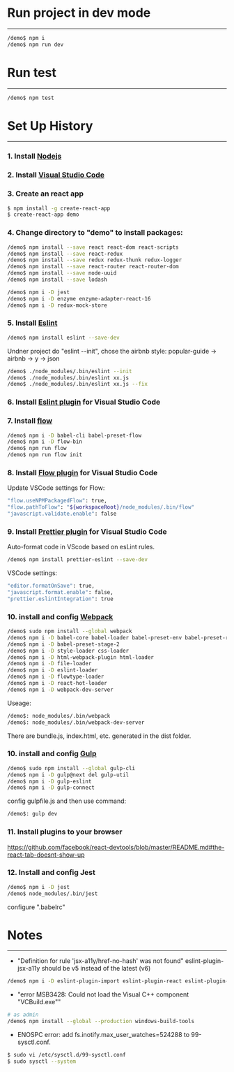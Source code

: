# Run project in dev mode
----------
```sh
/demo$ npm i
/demo$ npm run dev
```
# Run test
----------
```sh
/demo$ npm test
```

# Set Up History
----------
### 1. Install [Nodejs](https://nodejs.org/en/download/) 
### 2. Install [Visual Studio Code](https://code.visualstudio.com/)
### 3. Create an react app
```sh
$ npm install -g create-react-app
$ create-react-app demo
```
### 4. Change directory to "demo" to install packages:
```sh
/demo$ npm install --save react react-dom react-scripts
/demo$ npm install --save react-redux
/demo$ npm install --save redux redux-thunk redux-logger
/demo$ npm install --save react-router react-router-dom 
/demo$ npm install --save node-uuid
/demo$ npm install --save lodash

/demo$ npm i -D jest
/demo$ npm i -D enzyme enzyme-adapter-react-16
/demo$ npm i -D redux-mock-store
```
### 5. Install [Eslint](https://www.npmjs.com/package/eslint)
```sh
/demo$ npm install eslint --save-dev
```
Undner project do "eslint --init", chose the airbnb style: popular-guide -> airbnb -> y -> json
```sh
/demo$ ./node_modules/.bin/eslint --init 
/demo$ ./node_modules/.bin/eslint xx.js
/demo$ ./node_modules/.bin/eslint xx.js --fix 
```
### 6. Install [Eslint plugin](https://marketplace.visualstudio.com/items?itemName=dbaeumer.vscode-eslint) for Visual Studio Code

### 7. Install [flow](https://flow.org/en/docs/install/)
```sh
/demo$ npm i -D babel-cli babel-preset-flow
/demo$ npm i -D flow-bin
/demo$ npm run flow
/demo$ npm run flow init
```

### 8. Install [Flow plugin](https://marketplace.visualstudio.com/items?itemName=flowtype.flow-for-vscode) for Visual Studio Code
Update VSCode settings for Flow:
```sh
"flow.useNPMPackagedFlow": true,
"flow.pathToFlow": "${workspaceRoot}/node_modules/.bin/flow"
"javascript.validate.enable": false
```

### 9. Install [Prettier plugin](https://marketplace.visualstudio.com/items?itemName=esbenp.prettier-vscode) for Visual Studio Code
Auto-format code in VScode based on esLint rules.
```sh
/demo$ npm install prettier-eslint --save-dev
```
VSCode settings:
```sh
"editor.formatOnSave": true,
"javascript.format.enable": false,
"prettier.eslintIntegration": true
```

### 10. install and config [Webpack](https://webpack.js.org/guides/installation/)
```sh
/demo$ sudo npm install --global webpack
/demo$ npm i -D babel-core babel-loader babel-preset-env babel-preset-react
/demo$ npm i -D babel-preset-stage-2
/demo$ npm i -D style-loader css-loader
/demo$ npm i -D html-webpack-plugin html-loader 
/demo$ npm i -D file-loader
/demo$ npm i -D eslint-loader
/demo$ npm i -D flowtype-loader
/demo$ npm i -D react-hot-loader
/demo$ npm i -D webpack-dev-server
```
Useage: 
```sh
/demo$: node_modules/.bin/webpack
/demo$: node_modules/.bin/webpack-dev-server
```

There are bundle.js, index.html, etc. generated in the dist folder.

### 10. install and config [Gulp](https://gulpjs.com/)

```sh
/demo$ sudo npm install --global gulp-cli 
/demo$ npm i -D gulp@next del gulp-util
/demo$ npm i -D gulp-eslint
/demo$ npm i -D gulp-connect
```
config gulpfile.js and then use command:

```sh
/demo$: gulp dev
```

### 11. Install plugins to your browser
https://github.com/facebook/react-devtools/blob/master/README.md#the-react-tab-doesnt-show-up 


### 12. Install and config Jest

```sh
/demo$ npm i -D jest
/demo$ node_modules/.bin/jest
```
configure ".babelrc"

#
# Notes
----------
* "Definition for rule 'jsx-a11y/href-no-hash' was not found"
eslint-plugin-jsx-a11y should be v5 instead of the latest (v6)
```sh
/demo$ npm i -D eslint-plugin-import eslint-plugin-react eslint-plugin-flowtype eslint-plugin-jsx-a11y@5
```
* "error MSB3428: Could not load the Visual C++ component "VCBuild.exe""
```sh
# as admin
/demo$ npm install --global --production windows-build-tools
```

* ENOSPC error: add fs.inotify.max_user_watches=524288 to 99-sysctl.conf.
```sh
$ sudo vi /etc/sysctl.d/99-sysctl.conf
$ sudo sysctl --system
```
